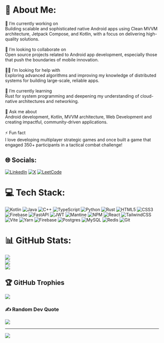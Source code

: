 # 💫 About Me:
🔭 I’m currently working on<br>Building scalable and sophisticated native Android apps using Clean MVVM architecture, Jetpack Compose, and Kotlin, with a focus on delivering high-quality solutions.<br><br>🤝 I’m looking to collaborate on<br>Open source projects related to Android app development, especially those that push the boundaries of mobile innovation.<br><br>🧑‍💻 I’m looking for help with<br>Exploring advanced algorithms and improving my knowledge of distributed systems for building large-scale, reliable apps.<br><br>🌱 I’m currently learning<br>Rust for system programming and deepening my understanding of cloud-native architectures and networking.<br><br>💬 Ask me about<br>Android development, Kotlin, MVVM architecture, Web Development and creating impactful, community-driven applications.<br><br>⚡ Fun fact<br>I love developing multiplayer strategic games and once built a game that engaged 350+ participants in a tactical combat challenge!


## 🌐 Socials:
[![LinkedIn](https://img.shields.io/badge/LinkedIn-%230077B5.svg?logo=linkedin&logoColor=white)](https://linkedin.com/in/https://www.linkedin.com/in/khadeer-ahmed/) [![X](https://img.shields.io/badge/X-black.svg?logo=X&logoColor=white)](https://x.com/itsKhadeer) [![LeetCode](https://img.shields.io/badge/LeetCode-%23FFA116.svg?style=plastic&logo=leetcode&logoColor=white)](https://leetcode.com/itskhadeerahmed/)


# 💻 Tech Stack:
![Kotlin](https://img.shields.io/badge/kotlin-%237F52FF.svg?style=plastic&logo=kotlin&logoColor=white) ![Java](https://img.shields.io/badge/java-%23ED8B00.svg?style=plastic&logo=openjdk&logoColor=white) ![C++](https://img.shields.io/badge/c++-%2300599C.svg?style=plastic&logo=c%2B%2B&logoColor=white) ![TypeScript](https://img.shields.io/badge/typescript-%23007ACC.svg?style=plastic&logo=typescript&logoColor=white) ![Python](https://img.shields.io/badge/python-3670A0?style=plastic&logo=python&logoColor=ffdd54) ![Rust](https://img.shields.io/badge/rust-%23000000.svg?style=plastic&logo=rust&logoColor=white) ![HTML5](https://img.shields.io/badge/html5-%23E34F26.svg?style=plastic&logo=html5&logoColor=white) ![CSS3](https://img.shields.io/badge/css3-%231572B6.svg?style=plastic&logo=css3&logoColor=white) ![Firebase](https://img.shields.io/badge/firebase-%23039BE5.svg?style=plastic&logo=firebase) ![FastAPI](https://img.shields.io/badge/FastAPI-005571?style=plastic&logo=fastapi) ![JWT](https://img.shields.io/badge/JWT-black?style=plastic&logo=JSON%20web%20tokens) ![Mantine](https://img.shields.io/badge/Mantine-ffffff?style=plastic&logo=Mantine&logoColor=339af0) ![NPM](https://img.shields.io/badge/NPM-%23CB3837.svg?style=plastic&logo=npm&logoColor=white) ![React](https://img.shields.io/badge/react-%2320232a.svg?style=plastic&logo=react&logoColor=%2361DAFB) ![TailwindCSS](https://img.shields.io/badge/tailwindcss-%2338B2AC.svg?style=plastic&logo=tailwind-css&logoColor=white) ![Vite](https://img.shields.io/badge/vite-%23646CFF.svg?style=plastic&logo=vite&logoColor=white) ![Yarn](https://img.shields.io/badge/yarn-%232C8EBB.svg?style=plastic&logo=yarn&logoColor=white) ![Firebase](https://img.shields.io/badge/firebase-a08021?style=plastic&logo=firebase&logoColor=ffcd34) ![Postgres](https://img.shields.io/badge/postgres-%23316192.svg?style=plastic&logo=postgresql&logoColor=white) ![MySQL](https://img.shields.io/badge/mysql-4479A1.svg?style=plastic&logo=mysql&logoColor=white) ![Redis](https://img.shields.io/badge/redis-%23DD0031.svg?style=plastic&logo=redis&logoColor=white) ![Git](https://img.shields.io/badge/git-%23F05033.svg?style=plastic&logo=git&logoColor=white)
# 📊 GitHub Stats:
![](https://github-readme-stats.vercel.app/api?username=itsKhadeer&theme=shadow_blue&hide_border=false&include_all_commits=false&count_private=false)<br/>
![](https://github-readme-streak-stats.herokuapp.com/?user=itsKhadeer&theme=shadow_blue&hide_border=false)<br/>
![](https://github-readme-stats.vercel.app/api/top-langs/?username=itsKhadeer&theme=shadow_blue&hide_border=false&include_all_commits=false&count_private=false&layout=compact)

## 🏆 GitHub Trophies
![](https://github-profile-trophy.vercel.app/?username=itsKhadeer&theme=tokyonight&no-frame=false&no-bg=true&margin-w=4)

### ✍️ Random Dev Quote
![](https://quotes-github-readme.vercel.app/api?type=horizontal&theme=tokyonight)

---
[![](https://visitcount.itsvg.in/api?id=itsKhadeer&icon=10&color=13)](https://visitcount.itsvg.in)

